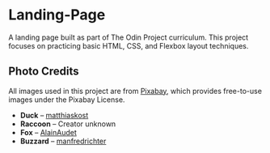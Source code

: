 # Landing-Page

A landing page built as part of The Odin Project curriculum. This project focuses on practicing basic HTML, CSS, and Flexbox layout techniques.

## Photo Credits

All images used in this project are from [Pixabay](https://pixabay.com), which provides free-to-use images under the Pixabay License.

- **Duck** – [matthiaskost](https://pixabay.com/users/matthiaskost-15902545/)
- **Raccoon** – Creator unknown
- **Fox** – [AlainAudet](https://pixabay.com/users/alainaudet-631535/)
- **Buzzard** – [manfredrichter](https://pixabay.com/users/manfredrichter-4055600/)
